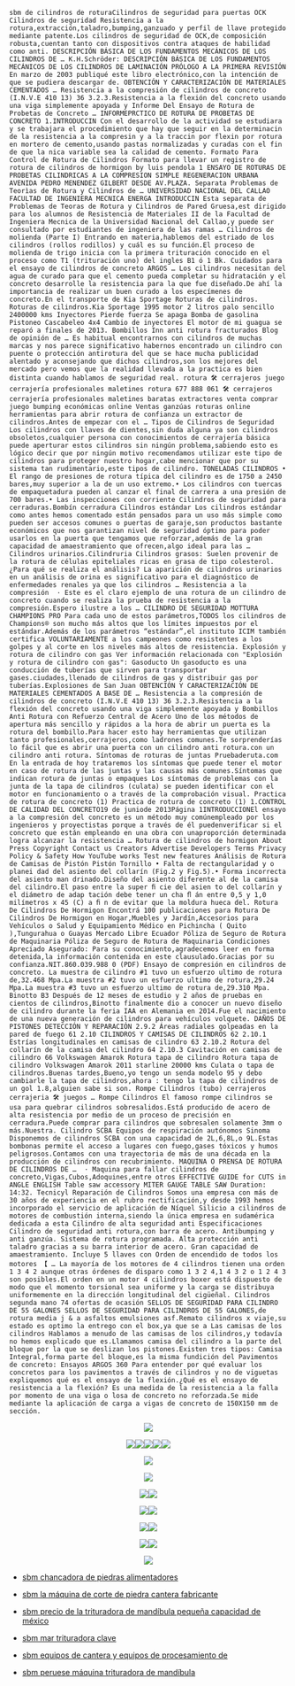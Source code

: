
```
sbm de cilindros de roturaCilindros de seguridad para puertas OCK Cilindros de seguridad Resistencia a la rotura,extracción,taladro,bumping,ganzuado y perfil de llave protegido mediante patente.Los cilindros de seguridad de OCK,de composición robusta,cuentan tanto con dispositivos contra ataques de habilidad como anti. DESCRIPCIÓN BÁSICA DE LOS FUNDAMENTOS MECÁNICOS DE LOS CILINDROS DE … K.H.Schröder: DESCRIPCIÓN BÁSICA DE LOS FUNDAMENTOS MECÁNICOS DE LOS CILINDROS DE LAMINACIÓN PRÓLOGO A LA PRIMERA REVISIÓN En marzo de 2003 publiqué este libro electrónico,con la intención de que se pudiera descargar de. OBTENCIÓN Y CARACTERIZACIÓN DE MATERIALES CEMENTADOS … Resistencia a la compresión de cilindros de concreto (I.N.V.E 410 13) 36 3.2.3.Resistencia a la flexión del concreto usando una viga simplemente apoyada y Informe Del Ensayo de Rotura de Probetas de Concreto … INFORMEPRCTICO DE ROTURA DE PROBETAS DE CONCRETO 1.INTRODUCCIN Con el desarrollo de la actividad se estudiara y se trabajara el procedimiento que hay que seguir en la determinacin de la resistencia a la compresin y a la traccin por flexin por rotura en mortero de cemento,usando pastas normalizadas y curadas con el fin de que la nica variable sea la calidad de cemento. Formato Para Control de Rotura de Cilindros Formato para llevar un registro de rotura de cilindros de hormigon by luis pendola 1 ENSAYO DE ROTURAS DE PROBETAS CILINDRICAS A LA COMPRESION SIMPLE REGENERACION URBANA AVENIDA PEDRO MENENDEZ GILBERT DESDE AV.PLAZA. Separata Problemas de Teorìas de Rotura y Cilindros de … UNIVERSIDAD NACIONAL DEL CALLAO FACULTAD DE INGENIERA MECNICA ENERGA INTRODUCCIN Esta separata de Problemas de Teoras de Rotura y Cilindros de Pared Gruesa,est dirigido para los alumnos de Resistencia de Materiales II de la Facultad de Ingeniera Mecnica de la Universidad Nacional del Callao,y puede ser consultado por estudiantes de ingeniera de las ramas … Cilindros de molienda (Parte I) Entrando en materia,hablemos del estriado de los cilindros (rollos rodillos) y cuál es su función.El proceso de molienda de trigo inicia con la primera trituración conocido en el proceso como T1 (trituración uno) del ingles B1 ó 1 Bk. Cuidados para el ensayo de cilindros de concreto ARGOS … Los cilindros necesitan del agua de curado para que el cemento pueda completar su hidratación y el concreto desarrolle la resistencia para la que fue diseñado.De ahí la importancia de realizar un buen curado a los especímenes de concreto.En el transporte de Kia Sportage Roturas de cilindros. Roturas de cilindros.Kia Sportage 1995 motor 2 litros palo sencillo 2400000 kms Inyectores Pierde fuerza Se apaga Bomba de gasolina Pistoneo Cascabeleo 4x4 Cambio de inyectores El motor de mi guagua se reparó a finales de 2013. Bombillos Inn anti rotura fracturados Blog de opinión de … Es habitual encontrarnos con cilindros de muchas marcas y nos parece significativo habernos encontrado un cilindro con puente o protección antirotura del que se hace mucha publicidad alentado y aconsejando que dichos cilindros,son los mejores del mercado pero vemos que la realidad llevada a la practica es bien distinta cuando hablamos de seguridad real. rotura 🛠️ cerrajeros juego cerrajería profesionales maletines rotura 677 888 061 🛠 cerrajeros cerrajería profesionales maletines baratas extractores venta comprar juego bumping económicas online Ventas ganzúas roturas online herramientas para abrir rotura de confianza un extractor de cilindros.Antes de empezar con el … Tipos de Cilindros de Seguridad Los cilindros con llaves de dientes,sin duda alguna ya son cilindros obsoletos,cualquier persona con conocimientos de cerrajería básica puede aperturar estos cilindros sin ningún problema,sabiendo esto es lógico decir que por ningún motivo recomendamos utilizar este tipo de cilindros para proteger nuestro hogar,cabe mencionar que por su sistema tan rudimentario,este tipos de cilindro. TONELADAS CILINDROS • El rango de presiones de rotura típica del cilindro es de 1750 a 2450 bares,muy superior a la de un uso extremo.• Los cilindros con tuercas de empaquetadura pueden al canzar el final de carrera a una presión de 700 bares.• Las inspecciones con corriente Cilindros de seguridad para cerraduras.Bombín cerradura Cilindros estándar Los cilindros estándar como antes hemos comentado están pensados para un uso más simple como pueden ser accesos comunes o puertas de garaje,son productos bastante económicos que nos garantizan nivel de seguridad óptimo para poder usarlos en la puerta que tengamos que reforzar,además de la gran capacidad de amaestramiento que ofrecen,algo ideal para las … Cilindros urinarios.Cilindruria Cilindros grasos: Suelen provenir de la rotura de células epiteliales ricas en grasa de tipo colesterol.¿Para qué se realiza el análisis? La aparición de cilindros urinarios en un análisis de orina es significativo para el diagnóstico de enfermedades renales ya que los cilindros … Resistencia a la compresión  · Este es el claro ejemplo de una rotura de un cilindro de concreto cuando se realiza la prueba de resistencia a la compresión.Espero ilustre a los … CILINDRO DE SEGURIDAD MOTTURA CHAMPIONS PRO Para cada uno de estos parámetros,TODOS los cilindros de Champions® son mucho más altos que los límites impuestos por el estándar.Además de los parámetros “estándar”,el instituto ICIM también certifica VOLUNTARIAMENTE a los campeones como resistentes a los golpes y al corte en los niveles más altos de resistencia. Explosión y rotura de cilindro con gas Ver información relacionada con "Explosión y rotura de cilindro con gas": Gasoducto Un gasoducto es una conducción de tuberías que sirven para transportar gases.ciudades,llenado de cilindros de gas y distribuir gas por tuberías.Explosiones de San Juan OBTENCIÓN Y CARACTERIZACIÓN DE MATERIALES CEMENTADOS A BASE DE … Resistencia a la compresión de cilindros de concreto (I.N.V.E 410 13) 36 3.2.3.Resistencia a la flexión del concreto usando una viga simplemente apoyada y Bombillos Anti Rotura con Refuerzo Central de Acero Uno de los métodos de apertura más sencillo y rápidos a la hora de abrir un puerta es la rotura del bombillo.Para hacer esto hay herramientas que utilizan tanto profesionales,cerrajeros,como ladrones comunes.Te sorprenderías lo fácil que es abrir una puerta con un cilindro anti rotura.con un cilindro anti rotura. Síntomas de roturas de juntas Pruebaderuta.com En la entrada de hoy trataremos los síntomas que puede tener el motor en caso de rotura de las juntas y las causas más comunes.Síntomas que indican rotura de juntas o empaques Los síntomas de problemas con la junta de la tapa de cilindros (culata) se pueden identificar con el motor en funcionamiento o a través de la comprobación visual. Practica de rotura de concreto (1) Practica de rotura de concreto (1) 1.CONTROL DE CALIDAD DEL CONCRETO19 de juniode 2013Página 1INTRODUCCIONEl ensayo a la compresión del concreto es un método muy comúnempleado por los ingenieros y proyectistas porque a través de él puedenverificar si el concreto que están empleando en una obra con unaproporción determinada logra alcanzar la resistencia … Rotura de cilindros de hormigon About Press Copyright Contact us Creators Advertise Developers Terms Privacy Policy & Safety How YouTube works Test new features Análisis de Rotura de Camisas de Pistón Pistón Tornillo • Falta de rectangularidad y o planei dad del asiento del collarín (Fig.2 y Fig.5).• Forma incorrecta del asiento man drinado.Diseño del asiento diferente al de la camisa del cilindro.El paso entre la super ﬁ cie del asien to del collarín y el diámetro de adap tación debe tener un cha ﬂ án entre 0,5 y 1,0 milímetros x 45 (C) a ﬁ n de evitar que la moldura hueca del. Rotura De Cilindros De Hormigon Encontrá 100 publicaciones para Rotura De Cilindros De Hormigon en Hogar,Muebles y Jardín,Accesorios para Vehículos o Salud y Equipamiento Médico en Pichincha ( Quito ),Tungurahua o Guayas Mercado Libre Ecuador Póliza de Seguro de Rotura de Maquinaria Póliza de Seguro de Rotura de Maquinaria Condiciones Apreciado Asegurado: Para su conocimiento,agradecemos leer en forma detenida,la información contenida en este clausulado.Gracias por su confianza.NIT.860.039.988 0 (PDF) Ensayo de compresión en cilindros de concreto. La muestra de cilindro #1 tuvo un esfuerzo ultimo de rotura de,32.468 Mpa.La muestra #2 tuvo un esfuerzo ultimo de rotura,29.24 Mpa.La muestra #3 tuvo un esfuerzo ultimo de rotura de,29.310 Mpa. Binotto B3 Después de 12 meses de estudio y 2 años de pruebas en cientos de cilindros,Binotto finalmente dio a conocer un nuevo diseño de cilindro durante la feria IAA en Alemania en 2014.Fue el nacimiento de una nueva generación de cilindros para vehículos volquete. DAÑOS DE PISTONES DETECCIÓN Y REPARACIÓN 2.9.2 Áreas radiales golpeadas en la pared de fuego 61 2.10 CILINDROS Y CAMISAS DE CILINDROS 62 2.10.1 Estrías longitudinales en camisas de cilindro 63 2.10.2 Rotura del collarín de la camisa del cilindro 64 2.10.3 Cavitación en camisas de cilindro 66 Volkswagen Amarok Rotura tapa de cilindro Rotura tapa de cilindro Volkswagen Amarok 2011 starline 20000 kms Culata o tapa de cilindros.Buenas tardes,Bueno,yo tengo un senda modelo 95 y debo cambiarle la tapa de cilindros,ahora : tengo la tapa de cilindros de un gol 1.8,alguien sabe si son. Rompe Cilindros (tubo) cerrajeros cerrajeria 🛠️ juegos … Rompe Cilindros El famoso rompe cilindros se usa para quebrar cilindros sobresalidos.Está producido de acero de alta resistencia por medio de un proceso de precisión en cerradura.Puede comprar para cilindros que sobresalen solamente 3mm o más.Nuestra. Cilindro SCBA Equipos de respiración autónomos Sinoma Disponemos de cilindros SCBA con una capacidad de 2L,6,8L,o 9L.Estas bombonas permite el acceso a lugares con fuego,gases tóxicos y humos peligrosos.Contamos con una trayectoria de más de una década en la producción de cilindros con recubrimiento. MAQUINA O PRENSA DE ROTURA DE CILINDROS DE …  · Maquina para fallar cilindros de concreto,Vigas,Cubos,Adoquines,entre otros EFFECTIVE GUIDE for CUTS in ANGLE ENGLISH Table saw accessory MITER GAUGE TABLE SAW Duration: 14:32. Tecnicyl Reparación de Cilindros Somos una empresa con más de 30 años de experiencia en el rubro rectificación,y desde 1993 hemos incorporado el servicio de aplicación de Níquel Silicio a cilindros de motores de combustión interna,siendo la única empresa en sudamérica dedicada a esta Cilindro de alta seguridad anti Especificaciones Cilindro de seguridad anti rotura,con barra de acero. Antibumping y anti ganzúa. Sistema de rotura programada. Alta protección anti taladro gracias a su barra interior de acero. Gran capacidad de amaestramiento. Incluye 5 llaves con Orden de encendido de todos los motores 【 … La mayoría de los motores de 4 cilindros tienen una orden 1 3 4 2 aunque otras órdenes de disparo como 1 3 2 4,1 4 3 2 o 1 2 4 3 son posibles.El orden en un motor 4 cilindros boxer está dispuesto de modo que el momento torsional sea uniforme y la carga se distribuya uniformemente en la dirección longitudinal del cigüeñal. Cilindros segunda mano 74 ofertas de ocasión SELLOS DE SEGURIDAD PARA CILINDRO DE 55 GALONES SELLOS DE SEGURIDAD PARA CILINDROS DE 55 GALONES,de rotura media j & a asfaltos emulsiones asf.Remato cilindros x viaje,su estado es optimo la entrego con el box,ya que se a Las camisas de los cilindros Hablamos a menudo de las camisas de los cilindros,y todavía no hemos explicado que es.Llamamos camisa del cilindro a la parte del bloque por la que se deslizan los pistones.Existen tres tipos: Camisa Integral,forma parte del bloque,es la misma fundición del Pavimentos de concreto: Ensayos ARGOS 360 Para entender por qué evaluar los concretos para los pavimentos a través de cilindros y no de viguetas expliquemos qué es el ensayo de la flexión.¿Qué es el ensayo de resistencia a la flexión? Es una medida de la resistencia a la falla por momento de una viga o losa de concreto no reforzada.Se mide mediante la aplicación de carga a vigas de concreto de 150X150 mm de sección. 
```

<div align="center">

<a href="https://es-crusher.shibang-china.com/github&k=sbm+de+cilindros+de+rotura"><img src="https://static.shibang-china.com/es/crusher/logo.jpg"></a>

<a href="https://es-crusher.shibang-china.com/github&k=sbm+de+cilindros+de+rotura"><img src="https://static.shibang-china.com/es/crusher/index.jpg"></a><a href="https://es-crusher.shibang-china.com/material.htmlgithub&k=sbm+de+cilindros+de+rotura"><img src="https://static.shibang-china.com/es/crusher/material.jpg"></a><a href="https://es-crusher.shibang-china.com/application.htmlgithub&k=sbm+de+cilindros+de+rotura"><img src="https://static.shibang-china.com/es/crusher/application.jpg"></a><a href="https://es-crusher.shibang-china.com/aboutus.htmlgithub&k=sbm+de+cilindros+de+rotura"><img src="https://static.shibang-china.com/es/crusher/aboutus.jpg"></a><a href="https://es-crusher.shibang-china.com/contact.htmlgithub&k=sbm+de+cilindros+de+rotura"><img src="https://static.shibang-china.com/es/crusher/contact.jpg"></a>

<a href="https://es-crusher.shibang-china.com/github&k=sbm+de+cilindros+de+rotura"><img src="https://static.shibang-china.com/es/crusher/banner.jpg"></a>

<a href="https://swt.shibang-china.com/github&k=sbm+de+cilindros+de+rotura"><img src="https://static.shibang-china.com/es/crusher/text.jpg"></a>

<a href="https://swt.shibang-china.com/github&k=sbm+de+cilindros+de+rotura"><img src="https://static.shibang-china.com/es/crusher/chat.jpg"></a><a href="https://es-crusher.shibang-china.com/contact.htmlgithub&k=sbm+de+cilindros+de+rotura"><img src="https://static.shibang-china.com/es/crusher/message.jpg"></a>

<a href="https://es-crusher.shibang-china.com/products/pe.htmlgithub&k=sbm+de+cilindros+de+rotura"><img src="https://static.shibang-china.com/es/crusher/pe.jpg"></a><a href="https://es-crusher.shibang-china.com/products/pf.htmlgithub&k=sbm+de+cilindros+de+rotura"><img src="https://static.shibang-china.com/es/crusher/pf.jpg"></a>

<a href="https://es-crusher.shibang-china.com/products/hpt.htmlgithub&k=sbm+de+cilindros+de+rotura"><img src="https://static.shibang-china.com/es/crusher/hpt.jpg"></a><a href="https://es-crusher.shibang-china.com/products/vsi.htmlgithub&k=sbm+de+cilindros+de+rotura"><img src="https://static.shibang-china.com/es/crusher/vsi.jpg"></a>

<a href="https://es-crusher.shibang-china.com/products/klv.htmlgithub&k=sbm+de+cilindros+de+rotura"><img src="https://static.shibang-china.com/es/crusher/klv.jpg"></a><a href="https://es-crusher.shibang-china.com/products/portable.htmlgithub&k=sbm+de+cilindros+de+rotura"><img src="https://static.shibang-china.com/es/crusher/portable.jpg"></a>

<a href="https://swt.shibang-china.com/github&k=sbm+de+cilindros+de+rotura"><img src="https://static.shibang-china.com/es/crusher/case.jpg"></a>

</div>


* [sbm chancadora de piedras alimentadores](sbm%20chancadora%20de%20piedras%20alimentadores.md)

* [sbm la máquina de corte de piedra cantera fabricante](sbm%20la%20m%C3%A1quina%20de%20corte%20de%20piedra%20cantera%20fabricante.md)

* [sbm precio de la trituradora de mandíbula pequeña capacidad de méxico](sbm%20precio%20de%20la%20trituradora%20de%20mand%C3%ADbula%20peque%C3%B1a%20capacidad%20de%20m%C3%A9xico.md)

* [sbm mar trituradora clave](sbm%20mar%20trituradora%20clave.md)

* [sbm equipos de cantera y equipos de procesamiento de](sbm%20equipos%20de%20cantera%20y%20equipos%20de%20procesamiento%20de.md)

* [sbm peruese máquina trituradora de mandíbula](sbm%20peruese%20m%C3%A1quina%20trituradora%20de%20mand%C3%ADbula.md)